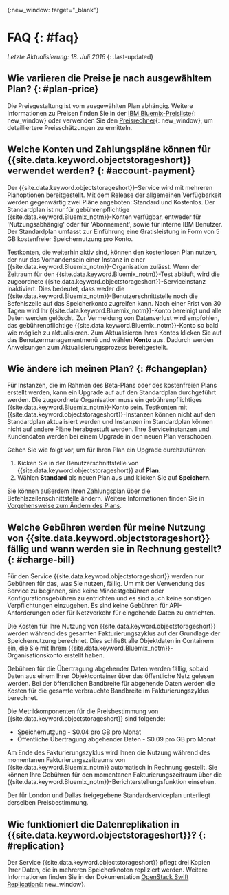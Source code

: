 {:new_window: target="_blank"}

# FAQ {: #faq} 

*Letzte Aktualisierung: 18. Juli 2016*
{: .last-updated}


## Wie variieren die Preise je nach ausgewähltem Plan? {: #plan-price}
Die Preisgestaltung ist vom ausgewählten Plan abhängig. Weitere Informationen zu Preisen finden Sie in der [IBM Bluemix-Preisliste](https://console.ng.bluemix.net/pricing/){: new_window} oder verwenden Sie den [Preisrechner](https://console.ng.bluemix.net/?direct=classic/#/pricing/cloudOEPaneId=pricing&paneId=pricingSheet){: new_window}, um detailliertere Preisschätzungen zu ermitteln.


## Welche Konten und Zahlungspläne können für {{site.data.keyword.objectstorageshort}} verwendet werden? {: #account-payment}
Der {{site.data.keyword.objectstorageshort}}-Service wird mit mehreren Planoptionen bereitgestellt. Mit dem Release der allgemeinen Verfügbarkeit werden gegenwärtig zwei Pläne angeboten: Standard und Kostenlos. Der Standardplan ist nur für gebührenpflichtige {{site.data.keyword.Bluemix_notm}}-Konten verfügbar, entweder für 'Nutzungsabhängig' oder für 'Abonnement', sowie für interne IBM Benutzer. Der Standardplan umfasst zur Einführung eine Gratisleistung in Form von 5 GB kostenfreier Speichernutzung pro Konto.

Testkonten, die weiterhin aktiv sind, können den kostenlosen Plan nutzen, der nur das Vorhandensein einer Instanz in einer {{site.data.keyword.Bluemix_notm}}-Organisation zulässt. Wenn der Zeitraum für den {{site.data.keyword.Bluemix_notm}}-Test abläuft, wird die zugeordnete {{site.data.keyword.objectstorageshort}}-Serviceinstanz inaktiviert. Dies bedeutet, dass weder die {{site.data.keyword.Bluemix_notm}}-Benutzerschnittstelle noch die Befehlszeile auf das Speicherkonto zugreifen kann. Nach einer Frist von 30 Tagen wird Ihr {{site.data.keyword.Bluemix_notm}}-Konto bereinigt und alle Daten werden gelöscht. Zur Vermeidung von Datenverlust wird empfohlen, das gebührenpflichtige {{site.data.keyword.Bluemix_notm}}-Konto so bald wie möglich zu aktualisieren. Zum Aktualisieren Ihres Kontos klicken Sie auf das Benutzermanagementmenü und wählen **Konto** aus. Dadurch werden Anweisungen zum Aktualisierungsprozess bereitgestellt.

## Wie ändere ich meinen Plan? {: #changeplan}  
Für Instanzen, die im Rahmen des Beta-Plans oder des kostenfreien Plans erstellt werden, kann ein Upgrade auf auf den Standardplan durchgeführt werden. Die zugeordnete Organisation muss ein gebührenpflichtiges {{site.data.keyword.Bluemix_notm}}-Konto sein. Testkonten mit {{site.data.keyword.objectstorageshort}}-Instanzen können nicht auf den Standardplan aktualisiert werden und Instanzen im Standardplan können nicht auf andere Pläne herabgestuft werden. Ihre Serviceinstanzen und Kundendaten werden bei einem Upgrade in den neuen Plan verschoben.

Gehen Sie wie folgt vor, um für Ihren Plan ein Upgrade durchzuführen:
1.	Kicken Sie in der Benutzerschnittstelle von {{site.data.keyword.objectstorageshort}} auf **Plan**.
2.	Wählen **Standard** als neuen Plan aus und klicken Sie auf **Speichern**.

Sie können außerdem Ihren Zahlungsplan über die Befehlszeilenschnittstelle ändern. Weitere Informationen finden Sie in [Vorgehensweise zum Ändern des Plans](../../pricing/index.html#changing).


## Welche Gebühren werden für meine Nutzung von {{site.data.keyword.objectstorageshort}} fällig und wann werden sie in Rechnung gestellt? {: #charge-bill}

Für den Service {{site.data.keyword.objectstorageshort}} werden nur Gebühren für das, was Sie nutzen, fällig.  Um mit der Verwendung des Service zu beginnen, sind keine Mindestgebühren oder Konfigurationsgebühren zu entrichten und es sind auch keine sonstigen Verpflichtungen einzugehen. Es sind keine Gebühren für API-Anforderungen oder für Netzverkehr für eingehende Daten zu entrichten.

Die Kosten für Ihre Nutzung von {{site.data.keyword.objectstorageshort}} werden während des gesamten Fakturierungszyklus auf der Grundlage der Speichernutzung berechnet. Dies schließt alle Objektdaten in Containern ein, die Sie mit Ihrem {{site.data.keyword.Bluemix_notm}}-Organisationskonto erstellt haben. 

Gebühren für die Übertragung abgehender Daten werden fällig, sobald Daten aus einem Ihrer Objektcontainer über das öffentliche Netz gelesen werden. Bei der öffentlichen Bandbreite für abgehende Daten werden die Kosten für die gesamte verbrauchte Bandbreite im Fakturierungszyklus berechnet.

Die Metrikkomponenten für die Preisbestimmung von {{site.data.keyword.objectstorageshort}} sind folgende:
* Speichernutzung - $0.04 pro GB pro Monat
* Öffentliche Übertragung abgehender Daten - $0.09 pro GB pro Monat 

Am Ende des Fakturierungszyklus wird Ihnen die Nutzung während des momentanen Fakturierungszeitraums von {{site.data.keyword.Bluemix_notm}} automatisch in Rechnung gestellt. Sie können Ihre Gebühren für den momentanen Fakturierungszeitraum über die {{site.data.keyword.Bluemix_notm}}-Berichterstellungsfunktion einsehen.

Der für London und Dallas freigegebene Standardserviceplan unterliegt derselben Preisbestimmung.

## Wie funktioniert die Datenreplikation in {{site.data.keyword.objectstorageshort}}? {: #replication}
Der Service {{site.data.keyword.objectstorageshort}} pflegt drei Kopien Ihrer Daten, die in mehreren Speicherknoten repliziert werden. Weitere Informationen finden Sie in der Dokumentation [OpenStack Swift Replication](http://docs.openstack.org/developer/swift/overview_replication.html){: new_window}.

